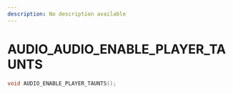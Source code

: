 ```yaml
---
description: No description available 
---
```


# AUDIO\_AUDIO_ENABLE_PLAYER_TAUNTS

```cpp
void AUDIO_ENABLE_PLAYER_TAUNTS();
```